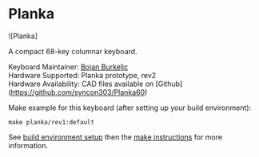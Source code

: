 # Planka

![Planka]

A compact 68-key columnar keyboard.

Keyboard Maintainer: [Bojan Burkeljc](https://github.com/syncon303)  
Hardware Supported: Planka prototype, rev2  
Hardware Availability: CAD files available on [Github] (https://github.com/syncon303/Planka60)

Make example for this keyboard (after setting up your build environment):

    make planka/rev1:default

See [build environment setup](https://docs.qmk.fm/#/getting_started_build_tools) then the [make instructions](https://docs.qmk.fm/#/getting_started_make_guide) for more information.
